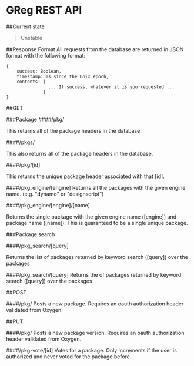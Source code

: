 GReg REST API
=========

##Current state
> Unstable

##Response Format
All requests from the database are returned in JSON format with the following format:

    {
        success: Boolean,
        timestamp: ms since the Unix epoch,
        contents: {
                    ... If success, whatever it is you requested ...
                  }
    }

##GET

###Package
####/pkg/

This returns all of the package headers in the database.

####/pkgs/

This also returns all of the package headers in the database.

####/pkg/[id]

This returns the unique package header associated with that [id].

####/pkg_engine/[engine]
Returns all the packages with the given engine name. (e.g. "dynamo" or "designscript")

####/pkg_engine/[engine]/[name]

Returns the single package with the given engine name ([engine]) and package name ([name]).  This is guaranteed to be a single unique package.

###Package search

####/pkg_search/[query]

Returns the list of packages returned by keyword search ([query]) over the packages

####/pkg_search/[query]
Returns the of packages returned by keyword search ([query]) over the packages

##POST

####/pkg/
Posts a new package.  Requires an oauth authorization header validated from Oxygen.

##PUT

####/pkg/
Posts a new package version.  Requires an oauth authorization header validated from Oxygen.

####/pkg-vote/[id]
Votes for a package.  Only increments if the user is authorized and never voted for the package before.



    